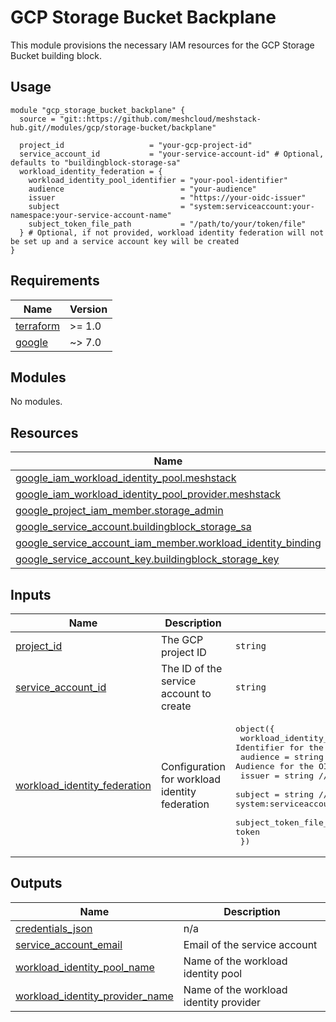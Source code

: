 # GCP Storage Bucket Backplane

This module provisions the necessary IAM resources for the GCP Storage Bucket building block.

## Usage

```hcl
module "gcp_storage_bucket_backplane" {
  source = "git::https://github.com/meshcloud/meshstack-hub.git//modules/gcp/storage-bucket/backplane"

  project_id                   = "your-gcp-project-id"
  service_account_id           = "your-service-account-id" # Optional, defaults to "buildingblock-storage-sa"
  workload_identity_federation = {
    workload_identity_pool_identifier = "your-pool-identifier"
    audience                          = "your-audience"
    issuer                            = "https://your-oidc-issuer"
    subject                           = "system:serviceaccount:your-namespace:your-service-account-name"
    subject_token_file_path           = "/path/to/your/token/file"
  } # Optional, if not provided, workload identity federation will not be set up and a service account key will be created
}
```

<!-- BEGIN_TF_DOCS -->
## Requirements

| Name | Version |
|------|---------|
| <a name="requirement_terraform"></a> [terraform](#requirement\_terraform) | >= 1.0 |
| <a name="requirement_google"></a> [google](#requirement\_google) | ~> 7.0 |

## Modules

No modules.

## Resources

| Name | Type |
|------|------|
| [google_iam_workload_identity_pool.meshstack](https://registry.terraform.io/providers/hashicorp/google/latest/docs/resources/iam_workload_identity_pool) | resource |
| [google_iam_workload_identity_pool_provider.meshstack](https://registry.terraform.io/providers/hashicorp/google/latest/docs/resources/iam_workload_identity_pool_provider) | resource |
| [google_project_iam_member.storage_admin](https://registry.terraform.io/providers/hashicorp/google/latest/docs/resources/project_iam_member) | resource |
| [google_service_account.buildingblock_storage_sa](https://registry.terraform.io/providers/hashicorp/google/latest/docs/resources/service_account) | resource |
| [google_service_account_iam_member.workload_identity_binding](https://registry.terraform.io/providers/hashicorp/google/latest/docs/resources/service_account_iam_member) | resource |
| [google_service_account_key.buildingblock_storage_key](https://registry.terraform.io/providers/hashicorp/google/latest/docs/resources/service_account_key) | resource |

## Inputs

| Name | Description | Type | Default | Required |
|------|-------------|------|---------|:--------:|
| <a name="input_project_id"></a> [project\_id](#input\_project\_id) | The GCP project ID | `string` | n/a | yes |
| <a name="input_service_account_id"></a> [service\_account\_id](#input\_service\_account\_id) | The ID of the service account to create | `string` | `"buildingblock-storage-sa"` | no |
| <a name="input_workload_identity_federation"></a> [workload\_identity\_federation](#input\_workload\_identity\_federation) | Configuration for workload identity federation | <pre>object({<br>    workload_identity_pool_identifier = string // Identifier for the workload identity pool<br>    audience                          = string // Audience for the OIDC tokens<br>    issuer                            = string // OIDC issuer URL<br>    subject                           = string // Subject for workload identity federation (e.g., system:serviceaccount:namespace:service-account-name)<br>    subject_token_file_path           = string // Path to the file containing the OIDC token<br>  })</pre> | `null` | no |

## Outputs

| Name | Description |
|------|-------------|
| <a name="output_credentials_json"></a> [credentials\_json](#output\_credentials\_json) | n/a |
| <a name="output_service_account_email"></a> [service\_account\_email](#output\_service\_account\_email) | Email of the service account |
| <a name="output_workload_identity_pool_name"></a> [workload\_identity\_pool\_name](#output\_workload\_identity\_pool\_name) | Name of the workload identity pool |
| <a name="output_workload_identity_provider_name"></a> [workload\_identity\_provider\_name](#output\_workload\_identity\_provider\_name) | Name of the workload identity provider |
<!-- END_TF_DOCS -->